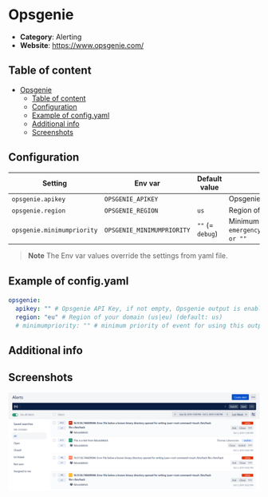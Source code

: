 # Opsgenie

- **Category**: Alerting
- **Website**: https://www.opsgenie.com/

## Table of content

- [Opsgenie](#opsgenie)
  - [Table of content](#table-of-content)
  - [Configuration](#configuration)
  - [Example of config.yaml](#example-of-configyaml)
  - [Additional info](#additional-info)
  - [Screenshots](#screenshots)

## Configuration

| Setting                    | Env var                    | Default value    | Description                                                                                                                         |
| -------------------------- | -------------------------- | ---------------- | ----------------------------------------------------------------------------------------------------------------------------------- |
| `opsgenie.apikey`          | `OPSGENIE_APIKEY`          |                  | Opsgenie API Key, if not empty, Opsgenie output is **enabled**                                                                      |
| `opsgenie.region`          | `OPSGENIE_REGION`          | `us`             | Region of your domain (`us`, `eu`)                                                                                                  |
| `opsgenie.minimumpriority` | `OPSGENIE_MINIMUMPRIORITY` | `""` (= `debug`) | Minimum priority of event for using this output, order is `emergency,alert,critical,error,warning,notice,informational,debug or ""` |

> **Note**
The Env var values override the settings from yaml file.

## Example of config.yaml

```yaml
opsgenie:
  apikey: "" # Opsgenie API Key, if not empty, Opsgenie output is enabled
  region: "eu" # Region of your domain (us|eu) (default: us)
  # minimumpriority: "" # minimum priority of event for using this output, order is emergency|alert|critical|error|warning|notice|informational|debug or "" (default)

```

## Additional info

## Screenshots

![opsgenie example](images/opsgenie.png)
